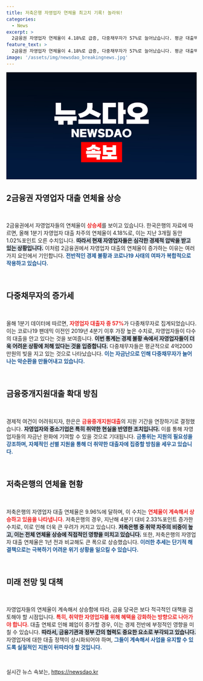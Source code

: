 ```yaml
---
title: 저축은행 자영업자 연체율 최고치 기록! 놀라워!
categories:
  - News
excerpt: >
  2금융권 자영업자 연체율이 4.18%로 급증, 다중채무자가 57%로 늘어났습니다. 평균 대출액은 4.2억원에 달하며, 저축은행 연체율은 9.96%에 육박해 위기감이 고조되고 있습니다.
feature_text: >
  2금융권 자영업자 연체율이 4.18%로 급증, 다중채무자가 57%로 늘어났습니다. 평균 대출액은 4.2억원에 달하며, 저축은행 연체율은 9.96%에 육박해 위기감이 고조되고 있습니다.
image: '/assets/img/newsdao_breakingnews.jpg'
---
```


<p><img src="/assets/img/newsdao_breakingnews.jpg" alt="implanttips 속보" /></p>

<h2 data-ke-size="size26">2금융권 자영업자 대출 연체율 상승</h2>

<p data-ke-size="size16">&nbsp;</p>

<p>2금융권에서 자영업자들의 연체율이 <b><span style="color: #ee2323;">상승세</span></b>를 보이고 있습니다. 한국은행의 자료에 따르면, 올해 1분기 자영업자 대출 차주의 연체율이 4.18%로, 이는 지난 3개월 동안 1.02%포인트 오른 수치입니다. <b><span style="background-color: #21538527;">따라서 현재 자영업자들은 심각한 경제적 압박을 받고 있는 상황입니다.</span></b> 이처럼 2금융권에서 자영업자 대출의 연체율이 증가하는 이유는 여러 가지 요인에서 기인합니다. <b><span style="color: #1a5490;">전반적인 경제 불황과 코로나19 사태의 여파가 복합적으로 작용하고 있습니다.</span></b></p>

<p data-ke-size="size16">&nbsp;</p>

<h2 data-ke-size="size26">다중채무자의 증가세</h2>

<p data-ke-size="size16">&nbsp;</p>

<p>올해 1분기 데이터에 따르면, <b><span style="color: #ee2323;">자영업자 대출자 중 57%</span></b>가 다중채무자로 집계되었습니다. 이는 코로나19 팬데믹 이전인 2019년 4분기 이후 가장 높은 수치로, 자영업자들이 다수의 대출을 안고 있다는 것을 보여줍니다. <b><span style="background-color: #21538527;">이번 통계는 경제 불황 속에서 자영업자들이 더욱 어려운 상황에 처해 있다는 것을 입증합니다.</span></b> 다중채무자들은 평균적으로 4억2000만원의 빚을 지고 있는 것으로 나타났습니다. <b><span style="color: #1a5490;">이는 자금난으로 인해 다중채무자가 늘어나는 악순환을 만들어내고 있습니다.</span></b></p>

<p data-ke-size="size16">&nbsp;</p>

<h2 data-ke-size="size26">금융중개지원대출 확대 방침</h2>

<p data-ke-size="size16">&nbsp;</p>

<p>경제적 여건이 어려워지자, 한은은 <b><span style="color: #ee2323;">금융중개지원대출</span></b>의 지원 기간을 연장하기로 결정했습니다. <b><span style="background-color: #21538527;">자영업자와 중소기업은 특히 취약한 현실을 반영한 조치입니다.</span></b> 이를 통해 자영업자들의 자금난 완화에 기여할 수 있을 것으로 기대됩니다. <b><span style="color: #1a5490;">금통위는 지원의 필요성을 강조하며, 자체적인 선별 지원을 통해 더 취약한 대출자에 집중할 방침을 세우고 있습니다.</span></b></p>

<p data-ke-size="size16">&nbsp;</p>

<h2 data-ke-size="size26">저축은행의 연체율 현황</h2>

<p data-ke-size="size16">&nbsp;</p>

<p>저축은행의 자영업자 대출 연체율은 9.96%에 달하며, 이 수치는 <b><span style="color: #ee2323;">연체율이 계속해서 상승하고 있음을 나타냅니다.</span></b> 저축은행의 경우, 지난해 4분기 대비 2.33%포인트 증가한 수치로, 이로 인해 더욱 큰 우려가 커지고 있습니다. <b><span style="background-color: #21538527;">저축은행 중 취약 차주의 비중이 높고, 이는 전체 연체율 상승에 직접적인 영향을 미치고 있습니다.</span></b> 또한, 저축은행의 자영업자 대출 연체율은 1년 전과 비교해도 큰 폭으로 상승했습니다. <b><span style="color: #1a5490;">이러한 추세는 단기적 해결책으로는 극복하기 어려운 위기 상황을 일으킬 수 있습니다.</span></b></p>

<p data-ke-size="size16">&nbsp;</p>

<h2 data-ke-size="size26">미래 전망 및 대책</h2>

<p data-ke-size="size16">&nbsp;</p>

<p>자영업자들의 연체율이 계속해서 상승함에 따라, 금융 당국은 보다 적극적인 대책을 검토해야 할 시점입니다. <b><span style="color: #ee2323;">특히, 취약한 자영업자를 위해 혜택을 강화하는 방향으로 나아가야 합니다.</span></b> 대출 연체로 인해 폐업이 증가할 경우, 이는 경제 전반에 부정적인 영향을 미칠 수 있습니다. <b><span style="background-color: #21538527;">따라서, 금융기관과 정부 간의 협력도 중요한 요소로 부각되고 있습니다.</span></b> 자영업자에 대한 대출 정책이 상시화되어야 하며, <b><span style="color: #1a5490;">그들이 계속해서 사업을 유지할 수 있도록 실질적인 지원이 뒤따라야 할 것입니다.</span></b></p>

<p data-ke-size="size16">&nbsp;</p>
실시간 뉴스 속보는, <a href="https://newsdao.kr" rel="dofollow">https://newsdao.kr</a>


